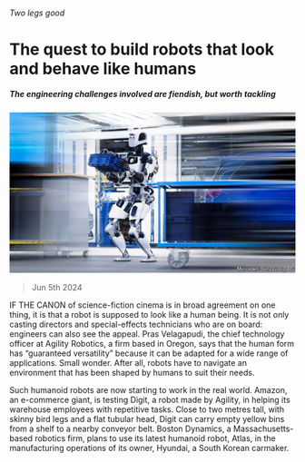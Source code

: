 ###### Two legs good

# The quest to build robots that look and behave like humans 

##### The engineering challenges involved are fiendish, but worth tackling 

![image](images/20240608_STP002.jpg) 

> Jun 5th 2024 

IF THE CANON of science-fiction cinema is in broad agreement on one thing, it is that a robot is supposed to look like a human being. It is not only casting directors and special-effects technicians who are on board: engineers can also see the appeal. Pras Velagapudi, the chief technology officer at Agility Robotics, a firm based in Oregon, says that the human form has “guaranteed versatility” because it can be adapted for a wide range of applications. Small wonder. After all, robots have to navigate an environment that has been shaped by humans to suit their needs.

Such humanoid robots are now starting to work in the real world. Amazon, an e-commerce giant, is testing Digit, a robot made by Agility, in helping its warehouse employees with repetitive tasks. Close to two metres tall, with skinny bird legs and a flat tubular head, Digit can carry empty yellow bins from a shelf to a nearby conveyor belt. Boston Dynamics, a Massachusetts-based robotics firm, plans to use its latest humanoid robot, Atlas, in the manufacturing operations of its owner, Hyundai, a South Korean carmaker. 

